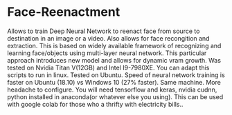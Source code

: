 # Face-Reenactment
Allows to train Deep Neural Network to reenact face from source to destination in an image or a video. Also allows for face recongition and extraction.
This is based on widely available framework of recognizing and learning face/objects using multi-layer neural network. This particular approach 
introduces new model and allows for dynamic vram growth.  Was tested on Nvidia Titan V(12GB) and Intel I9-7980XE. You can adapt this scripts to
run in linux. Tested on Ubuntu. Speed of neural network training is faster on Ubuntu (18.10) vs Windows 10 (27% faster). Same machine. More headache to 
configure. You will need tensorflow and keras, nvidia cudnn, python installed in anaconda(or whatever else you using). 
This can be used with google colab for those who a thrifty with electricity bills.. 
